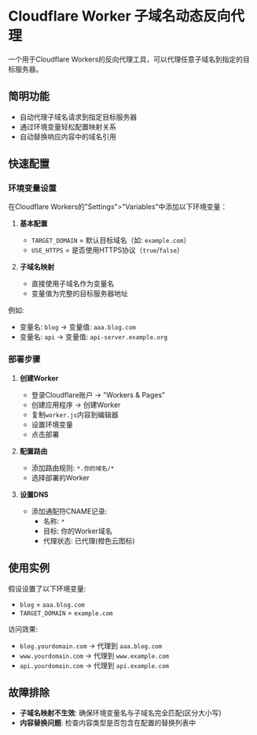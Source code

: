 # Cloudflare Worker 子域名动态反向代理

一个用于Cloudflare Workers的反向代理工具，可以代理任意子域名到指定的目标服务器。

## 简明功能

- 自动代理子域名请求到指定目标服务器
- 通过环境变量轻松配置映射关系
- 自动替换响应内容中的域名引用

## 快速配置

### 环境变量设置

在Cloudflare Workers的"Settings">"Variables"中添加以下环境变量：

1. **基本配置**
   - `TARGET_DOMAIN` = 默认目标域名（如: `example.com`）
   - `USE_HTTPS` = 是否使用HTTPS协议（`true`/`false`）

2. **子域名映射**
   - 直接使用子域名作为变量名
   - 变量值为完整的目标服务器地址

例如:
- 变量名: `blog` → 变量值: `aaa.blog.com`
- 变量名: `api` → 变量值: `api-server.example.org`

### 部署步骤

1. **创建Worker**
   - 登录Cloudflare账户 → "Workers & Pages"
   - 创建应用程序 → 创建Worker
   - 复制`worker.js`内容到编辑器
   - 设置环境变量
   - 点击部署

2. **配置路由**
   - 添加路由规则: `*.你的域名/*`
   - 选择部署的Worker

3. **设置DNS**
   - 添加通配符CNAME记录:
     - 名称: `*`
     - 目标: 你的Worker域名
     - 代理状态: 已代理(橙色云图标)

## 使用实例

假设设置了以下环境变量:
- `blog` = `aaa.blog.com`
- `TARGET_DOMAIN` = `example.com`

访问效果:
- `blog.yourdomain.com` → 代理到 `aaa.blog.com`
- `www.yourdomain.com` → 代理到 `www.example.com`
- `api.yourdomain.com` → 代理到 `api.example.com`

## 故障排除

- **子域名映射不生效**: 确保环境变量名与子域名完全匹配(区分大小写)
- **内容替换问题**: 检查内容类型是否包含在配置的替换列表中 